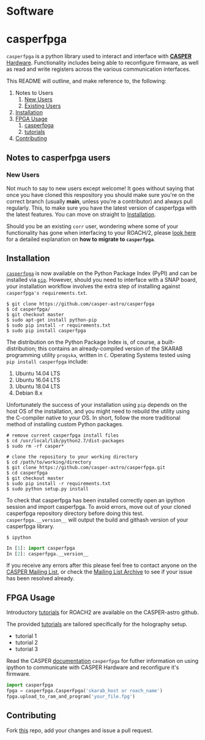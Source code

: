 # Software #

# casperfpga #

`casperfpga` is a python library used to interact and interface with [**CASPER** Hardware](https://github.com/casper-astro/casper-hardware). Functionality includes being able to reconfigure firmware, as well as read and write registers across the various communication interfaces.

This README will outline, and make reference to, the following:
1. Notes to Users
    1. [New Users](#new-users)
    2. [Existing Users](#existing-users)
2. [Installation](#installation)
3. [FPGA Usage](#fpga-usage)
    1. [casperfpga](https://casper.berkeley.edu/index.php/getting-started/)
    2. [tutorials](tutorials/)
4. [Contributing](#contributing)


## Notes to casperfpga users ##

### New Users ###

Not much to say to new users except welcome! It goes without saying that once you have cloned this respository you should make sure you're on the correct branch (usually **main**, unless you're a contributor) and always pull regularly. This, to make sure you have the latest version of casperfpga with the latest features. You can move on straight to [Installation](#installation).

Should you be an existing `corr` user, wondering where some of your functionality has gone when interfacing to your ROACH/2, please [look here](https://casper-toolflow.readthedocs.io/projects/casperfpga/en/latest/migrating_from_corr.html) for a detailed explanation on **how to migrate to `casperfpga`**.

## Installation ##
[`casperfpga`](https://pypi.org/project/casperfpga/) is now available on the Python Package Index (PyPI) and can be installed via [`pip`](https://pip.pypa.io/en/stable/). However, should you need to interface with a SNAP board, your installation workflow involves the extra step of installing against `casperfpga's requirements.txt`.

```shell
$ git clone https://github.com/casper-astro/casperfpga
$ cd casperfpga/
$ git checkout master
$ sudo apt-get install python-pip
$ sudo pip install -r requirements.txt
$ sudo pip install casperfpga
```

The distribution on the Python Package Index is, of course, a built-distribution; this contains an already-compiled version of the SKARAB programming utility `progska`, written in `C`. Operating Systems tested using `pip install casperfpga` include:

1. Ubuntu 14.04 LTS
2. Ubuntu 16.04 LTS
3. Ubuntu 18.04 LTS
4. Debian 8.x

Unfortunately the success of your installation using `pip` depends on the host OS of the installation, and you might need to rebuild the utility using the C-compiler native to your OS. In short, follow the more traditional method of installing custom Python packages.

```shell
# remove current casperfpga install files
$ cd /usr/local/lib/python2.7/dist-packages
$ sudo rm -rf casper*

# clone the repository to your working directory
$ cd /path/to/working/directory
$ git clone https://github.com/casper-astro/casperfpga.git
$ cd casperfpga
$ git checkout master
$ sudo pip install -r requirements.txt
$ sudo python setup.py install
```

To check that casperfpga has been installed correctly open an ipython session and import casperfpga. To avoid errors, move out of your cloned casperfpga repository directory before doing this test. `casperfpga.__version__` will output the build and githash version of your casperfpga library.

```shell
$ ipython
```
```python
In [1]: import casperfpga
In [2]: casperfpga.__version__
```

If you receive any errors after this please feel free to contact anyone on the [CASPER Mailing List](mailto:casper@lists.berkeley.edu), or check the [Mailing List Archive](http://www.mail-archive.com/casper@lists.berkeley.edu/) to see if your issue has been resolved already.

## FPGA Usage ##
Introductory [tutorials](https://github.com/casper-astro/tutorials_devel) for ROACH2 are available on the CASPER-astro github.

The provided [tutorials](https://github.com/casper-astro/tutorials_devel) are tailored specifically for the holography setup. 
* tutorial 1
* tutorial 2
* tutorial 3

Read the CASPER [documentation](https://github.com/casper-astro/casperfpga) `casperfpga` for futher information on using ipython to communicate with CASPER Hardware and reconfigure it's firmware.

```python
import casperfpga
fpga = casperfpga.CasperFpga('skarab_host or roach_name')
fpga.upload_to_ram_and_program('your_file.fpg')
```

## Contributing ##

Fork [this](https://github.com/McMahonCosmologyGroup/holog-exp) repo, add your changes and issue a pull request.